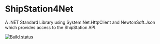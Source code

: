# ShipStation4Net
A .NET Standard Library using System.Net.HttpClient and NewtonSoft.Json which provides access to the ShipStation API.

[![Build status](https://ci.appveyor.com/api/projects/status/u3qj2igpmxepnuoe/branch/master?svg=true)](https://ci.appveyor.com/project/nla-brandonjames/shipstation4net/branch/master)